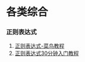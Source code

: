 # 各类综合
### 正则表达式

1. [正则表达式-菜鸟教程](http://www.runoob.com/regexp/regexp-tutorial.html)
1. [正则表达式30分钟入门教程](https://web.archive.org/web/20161119141236/http://deerchao.net:80/tutorials/regex/regex.htm)








